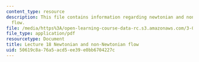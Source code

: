 ```yaml
---
content_type: resource
description: This file contains information regarding newtonian and non-newtonian
  flow.
file: /media/https%3A/open-learning-course-data-rc.s3.amazonaws.com/3-044-materials-processing-spring-2013/50619c8a76a5acd5ee39e0bb6704227c_MIT3_044S13_Lec18.pdf
file_type: application/pdf
resourcetype: Document
title: Lecture 18 Newtonian and non-Newtonian flow
uid: 50619c8a-76a5-acd5-ee39-e0bb6704227c
---
```

